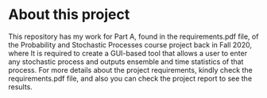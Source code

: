 # About this project

This repository has my work for Part A, found in the requirements.pdf file, of the Probability and Stochastic Processes course project back in Fall 2020, where It is required to create a GUI-based tool that allows a user to enter any stochastic process and outputs
ensemble and time statistics of that process. For more details about the project requirements, kindly check the requirements.pdf file, and also you can check the project report to see the results.
